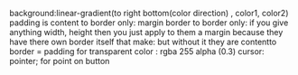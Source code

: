 background:linear-gradient(to right bottom(color direction) , color1, color2)
padding is content to border only:
margin border to border only:
if you give anything width, height then you just apply to them a margin because they have there own border itself that make: but without it they are contentto border = padding
for transparent color : rgba 255 alpha (0.3)
cursor: pointer; for point on button